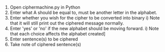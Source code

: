 1) Open ciphermachine.py in Python
2) Enter what A should be equal to, must be another letter in the alphabet.
3) Enter whether you wish for the cipher to be converted into binary
i) Note that it will still print out the ciphered message normally.
4) Enter 'yes' or 'no' if the new alphabet should be moving forward.
i) Note that each choice affects the alphabet created]
5) Enter sentence(s) to be ciphered
6) Take note of ciphered sentence(s)
